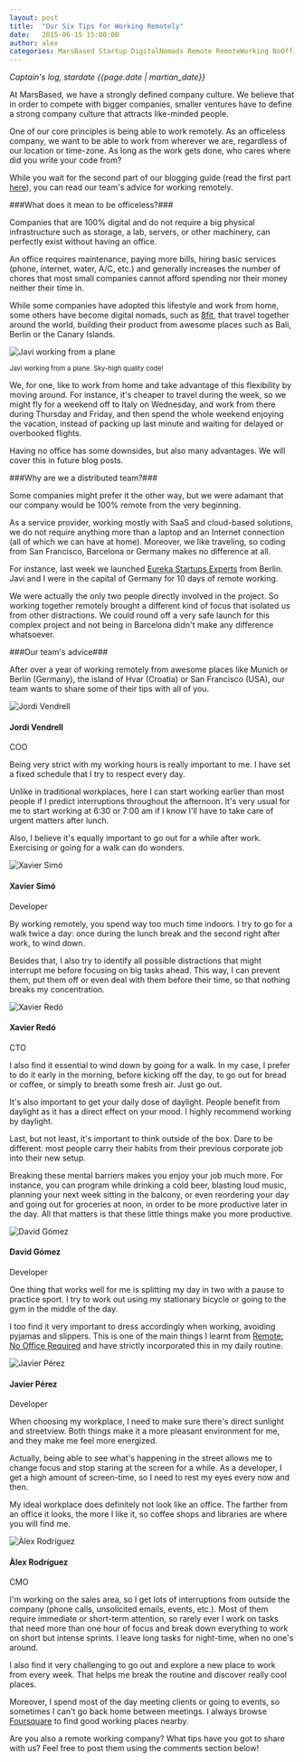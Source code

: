 ```yaml
---
layout: post
title:  "Our Six Tips for Working Remotely"
date:   2015-06-15 15:00:00
author: alex
categories: MarsBased Startup DigitalNomads Remote RemoteWorking NoOffice DistributedTeam CompanyCulture Business
---
```


*Captain's log, stardate {{page.date | martian_date}}*

At MarsBased, we have a strongly defined company culture. We believe that in order to compete with bigger companies, smaller ventures have to define a strong company culture that attracts like-minded people.

One of our core principles is being able to work remotely. As an officeless company, we want to be able to work from wherever we are, regardless of our location or time-zone. As long as the work gets done, who cares where did you write your code from?

While you wait for the second part of our blogging guide (read the first part <a href="http://marsbased.com/blog/2015/05/13/The-MarsBased-Blogging-Guide/" title="The MarsBased Blogging Guide (Part 1)" target="_blank">here</a>), you can read our team's advice for working remotely.

<!--more-->

###What does it mean to be officeless?###

Companies that are 100% digital and do not require a big physical infrastructure such as storage, a lab, servers, or other machinery, can perfectly exist without having an office.

An office requires maintenance, paying more bills, hiring basic services (phone, internet, water, A/C, etc.) and generally increases the number of chores that most small companies cannot afford spending nor their money neither their time in.

While some companies have adopted this lifestyle and work from home, some others have become digital nomads, such as <a href="http://www.8fit.com" title="8fit" target="_blank">8fit</a>, that travel together around the world, building their product from awesome places such as Bali, Berlin or the Canary Islands.

<img src="/images/blog/post20.jpg" alt="Javi working from a plane" title="Javi working from a plane" class="img-center img-rounded img-responsive" />
<p class="text-center img-footer"><small>Javi working from a plane. Sky-high quality code!</small></p>

We, for one, like to work from home and take advantage of this flexibility by moving around. For instance, it's cheaper to travel during the week, so we might fly for a weekend off to Italy on Wednesday, and work from there during Thursday and Friday, and then spend the whole weekend enjoying the vacation, instead of packing up last minute and waiting for delayed or overbooked flights.

Having no office has some downsides, but also many advantages. We will cover this in future blog posts.

###Why are we a distributed team?###

Some companies might prefer it the other way, but we were adamant that our company would be 100% remote from the very beginning.

As a service provider, working mostly with SaaS and cloud-based solutions, we do not require anything more than a laptop and an Internet connection (all of which we can have at home). Moreover, we like traveling, so coding from San Francisco, Barcelona or Germany makes no difference at all.

For instance, last week we launched <a href="http://www.eureka-experts.com" title="Eureka Startups Experts" target="_blank">Eureka Startups Experts</a> from Berlin. Javi and I were in the capital of Germany for 10 days of remote working.

We were actually the only two people directly involved in the project. So working together remotely brought a different kind of focus that isolated us from other distractions. We could round off a very safe launch for this complex project and not being in Barcelona didn't make any difference whatsoever.

###Our team's advice###

After over a year of working remotely from awesome places like Munich or Berlin (Germany), the island of Hvar (Croatia) or San Francisco (USA), our team wants to share some of their tips with all of you.

<div class="quote left-sided">
    <div class="avatar">
        <img src="/images/jordi-squared.jpg" alt="Jordi Vendrell" title="Jordi Vendrell" class="img-responsive img-circle" />
        <h4>Jordi Vendrell</h4>
        <p>COO</p>
    </div>
    <div class="text">
        <p>Being very strict with my working hours is really important to me. I have set a fixed schedule that I try to respect every day.</p>
        <p>Unlike in traditional workplaces, here I can start working earlier than most people if I predict interruptions throughout the afternoon. It's very usual for me to start working at 6:30 or 7:00 am if I know I'll have to take care of urgent matters after lunch.</p>
        <p>Also, I believe it's equally important to go out for a while after work. Exercising or going for a walk can do wonders.</p>
    </div>
</div>

<div class="quote right-sided">
    <div class="avatar">
        <img src="/images/xavier.png" alt="Xavier Simó" title="Xavier Simó" class="img-responsive img-circle" />
        <h4>Xavier Simó</h4>
        <p>Developer</p>
    </div>
    <div class="text">
        <p>By working remotely, you spend way too much time indoors. I try to go for a walk twice a day: once during the lunch break and the second right after work, to wind down.</p>
        <p>Besides that, I also try to identify all possible distractions that might interrupt me before focusing on big tasks ahead. This way, I can prevent them, put them off or even deal with them before their time, so that nothing breaks my concentration.</p>
    </div>
</div>

<div class="quote left-sided">
    <div class="avatar">
        <img src="/images/xavi-squared.jpg" alt="Xavier Redó" title="Xavier Redó" class="img-responsive img-circle" />
        <h4>Xavier Redó</h4>
        <p>CTO</p>
    </div>
    <div class="text">
        <p>I also find it essential to wind down by going for a walk. In my case, I prefer to do it early in the morning, before kicking off the day, to go out for bread or coffee, or simply to breath some fresh air. Just go out.</p>
        <p>It's also important to get your daily dose of daylight. People benefit from daylight as it has a direct effect on your mood. I highly recommend working by daylight.</p>
        <p>Last, but not least, it's important to think outside of the box. Dare to be different: most people carry their habits from their previous corporate job into their new setup.</p>
        <p>Breaking these mental barriers makes you enjoy your job much more. For instance, you can program while drinking a cold beer, blasting loud music, planning your next week sitting in the balcony, or even reordering your day and going out for groceries at noon, in order to be more productive later in the day. All that matters is that these little things make you more productive.</p>
    </div>
</div>

<div class="quote right-sided">
    <div class="avatar">
        <img src="/images/fotografía.jpg" alt="David Gómez" title="David Gómez" class="img-responsive img-circle" />
        <h4>David Gómez</h4>
        <p>Developer</p>
    </div>
    <div class="text">
		<p>One thing that works well for me is splitting my day in two with a pause to practice sport. I try to work out using my stationary bicycle or going to the gym in the middle of the day.</p>
		<p>I too find it very important to dress accordingly when working, avoiding pyjamas and slippers. This is one of the main things I learnt from <a href="http://37signals.com/remote/" title="Remote: No Office Required" target="_blank">Remote: No Office Required</a> and have strictly incorporated this in my daily routine.</p>
    </div>
</div>

<div class="quote left-sided">
    <div class="avatar">
        <img src="/images/javi-squared.jpg" alt="Javier Pérez" title="Javier Pérez" class="img-responsive img-circle" />
        <h4>Javier Pérez</h4>
        <p>Developer</p>
    </div>
    <div class="text">
        <p>When choosing my workplace, I need to make sure there's direct sunlight and streetview. Both things make it a more pleasant environment for me, and they make me feel more energized.</p>
        <p>Actually, being able to see what's happening in the street allows me to change focus and stop staring at the screen for a while. As a developer, I get a high amount of screen-time, so I need to rest my eyes every now and then.</p>
        <p>My ideal workplace does definitely not look like an office. The farther from an office it looks, the more I like it, so coffee shops and libraries are where you will find me.</p>
    </div>
</div>

<div class="quote right-sided">
    <div class="avatar">
        <img src="/images/alex-squared.jpg" alt="Àlex Rodríguez" title="Àlex Rodríguez" class="img-responsive img-circle" />
        <h4>Àlex Rodríguez</h4>
        <p>CMO</p>
    </div>
    <div class="text">
        <p>I'm working on the sales area, so I get lots of interruptions from outside the company (phone calls, unsolicited emails, events, etc.). Most of them require immediate or short-term attention, so rarely ever I work on tasks that need more than one hour of focus and break down everything to work on short but intense sprints. I leave long tasks for night-time, when no one's around.</p>
        <p>I also find it very challenging to go out and explore a new place to work from every week. That helps me break the routine and discover really cool places.</p>
        <p>Moreover, I spend most of the day meeting clients or going to events, so sometimes I can't go back home between meetings. I always browse <a href="http://www.foursquare.com" title="Foursquare" target="_blank">Foursquare</a> to find good working places nearby.</p>
    </div>
</div>

Are you also a remote working company? What tips have you got to share with us? Feel free to post them using the comments section below!

